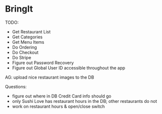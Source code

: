 # BringIt

TODO:
- Get Restaurant List
- Get Categories
- Get Menu Items
- Do Ordering
- Do Checkout
- Do Stripe
- Figure out Password Recovery
- Figure out Global User ID accessible throughout the app

AG: upload nice restaurant images to the DB

Questions:
- figure out where in DB Credit Card info should go
- only Sushi Love has restaurant hours in the DB; other restaurants do not
- work on restaurant hours & open/close switch

